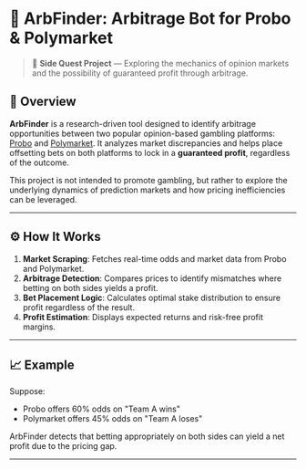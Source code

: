 # 🎲 ArbFinder: Arbitrage Bot for Probo & Polymarket

> 🚧 **Side Quest Project** — Exploring the mechanics of opinion markets and the possibility of guaranteed profit through arbitrage.

## 🧠 Overview

**ArbFinder** is a research-driven tool designed to identify arbitrage opportunities between two popular opinion-based gambling platforms: [Probo](https://probo.in) and [Polymarket](https://polymarket.com). It analyzes market discrepancies and helps place offsetting bets on both platforms to lock in a **guaranteed profit**, regardless of the outcome.

This project is not intended to promote gambling, but rather to explore the underlying dynamics of prediction markets and how pricing inefficiencies can be leveraged.

---

## ⚙️ How It Works

1. **Market Scraping**: Fetches real-time odds and market data from Probo and Polymarket.
2. **Arbitrage Detection**: Compares prices to identify mismatches where betting on both sides yields a profit.
3. **Bet Placement Logic**: Calculates optimal stake distribution to ensure profit regardless of the result.
4. **Profit Estimation**: Displays expected returns and risk-free profit margins.

---

## 📈 Example

Suppose:
- Probo offers 60% odds on "Team A wins"
- Polymarket offers 45% odds on "Team A loses"

ArbFinder detects that betting appropriately on both sides can yield a net profit due to the pricing gap.

---


